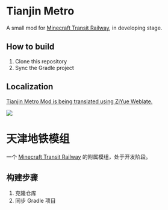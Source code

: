 # Tianjin Metro

A small mod for [Minecraft Transit Railway](https://github.com/jonafanho/Minecraft-Transit-Railway), in developing stage.

## How to build

1. Clone this repository
2. Sync the Gradle project

## Localization

[Tianjin Metro Mod is being translated using ZiYue Weblate.](https://weblate.ziyuesinicization.site/engage/tianjin-metro/)

[![](https://weblate.ziyuesinicization.site/widget/tianjin-metro/multi-auto.svg)](https://weblate.ziyuesinicization.site/engage/tianjin-metro/)

# 天津地铁模组

一个 [Minecraft Transit Railway](https://github.com/jonafanho/Minecraft-Transit-Railway) 的附属模组，处于开发阶段。

## 构建步骤

1. 克隆仓库
2. 同步 Gradle 项目